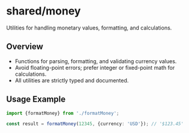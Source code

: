 # shared/money

Utilities for handling monetary values, formatting, and calculations.

## Overview

- Functions for parsing, formatting, and validating currency values.
- Avoid floating-point errors; prefer integer or fixed-point math for calculations.
- All utilities are strictly typed and documented.

## Usage Example

```ts
import {formatMoney} from './formatMoney';

const result = formatMoney(12345, {currency: 'USD'}); // '$123.45'
```


